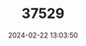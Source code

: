 ---
title: "37529"
category: "Shorea confusa"
draft: false
date: 2024-02-22 13:03:50
languages:
  Malay: ["Melapi Sulang Saling"]
---